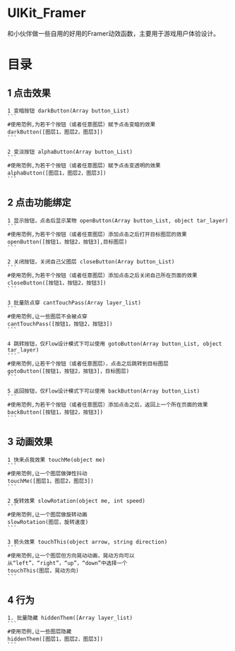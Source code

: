 # UIKit_Framer
和小伙伴做一些自用的好用的Framer动效函数，主要用于游戏用户体验设计。

# 目录

## 1 点击效果
    1 变暗按钮 darkButton(Array button_List)
    ```
    #使用范例,为若干个按钮（或者任意图层）赋予点击变暗的效果
    darkButton([图层1，图层2，图层3])
    ```

    2 变淡按钮 alphaButton(Array button_List)
    ```
    #使用范例,为若干个按钮（或者任意图层）赋予点击变透明的效果
    alphaButton([图层1，图层2，图层3])
    ```

## 2 点击功能绑定
    1 显示按钮，点击后显示某物 openButton(Array button_List, object tar_layer)
    ```
    #使用范例,为若干个按钮（或者任意图层）添加点击之后打开目标图层的效果
    openButton([按钮1，按钮2，按钮3],目标图层)
    ```

    2 关闭按钮，关闭自己父图层 closeButton(Array button_List)
    ```
    #使用范例,为若干个按钮（或者任意图层）添加点击之后关闭自己所在页面的效果
    closeButton([按钮1，按钮2，按钮3])
    ```

    3 批量防点穿 cantTouchPass(Array layer_list)        
    ``` 
    #使用范例,让一些图层不会被点穿
    cantTouchPass([按钮1，按钮2，按钮3])
    ```

    4 跳转按钮，仅Flow设计模式下可以使用 gotoButton(Array button_List, object tar_layer)
    ```
    #使用范例,让若干个按钮（或者任意图层），点击之后跳转到目标图层
    gotoButton([按钮1，按钮2，按钮3]，目标图层)
    ```

    5 返回按钮，仅Flow设计模式下可以使用 backButton(Array button_List)
    ```
    #使用范例,为若干个按钮（或者任意图层）添加点击之后，返回上一个所在页面的效果
    backButton([按钮1，按钮2，按钮3])
    ```

## 3 动画效果
    1 快来点我效果 touchMe(object me)
    ```
    #使用范例,让一个图层做弹性抖动
    touchMe([图层1，图层2，图层3])
    ```

    2 旋转效果 slowRotation(object me, int speed)
    ```
    #使用范例,让一个图层做旋转动画
    slowRotation(图层，旋转速度)
    ```

    3 箭头效果 touchThis(object arrow, string direction)
    ```
    #使用范例,让一个图层但方向晃动动画，晃动方向可以从“left”，“right”，“up”，“down”中选择一个
    touchThis(图层，晃动方向)
    ```

## 4 行为
    1. 批量隐藏 hiddenThem([Array layer_list)
    ```
    #使用范例,让一些图层隐藏
    hiddenThem([图层1，图层2，图层3])
    ```
